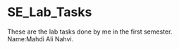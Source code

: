# SE_Lab_Tasks
These are the lab tasks done by me in the first semester.
<br>
Name:Mahdi Ali Nahvi.
